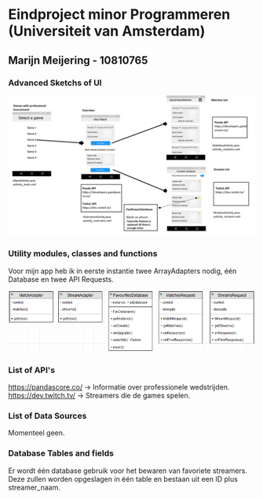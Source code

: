 # Eindproject minor Programmeren (Universiteit van Amsterdam)

## Marijn Meijering - 10810765
  
### Advanced Sketchs of UI

![UI_Schets 1](https://github.com/10810765/Programmeerproject/blob/master/doc/Design_Document.png)

### Utility modules, classes and functions
Voor mijn app heb ik in eerste instantie twee ArrayAdapters nodig, één Database en twee API Requests.

![Diagram 1](https://github.com/10810765/Programmeerproject/blob/master/doc/App_Diagram.png)

### List of API's
https://pandascore.co/ -> Informatie over professionele wedstrijden.  
https://dev.twitch.tv/ -> Streamers die de games spelen.

### List of Data Sources
Momenteel geen.

### Database Tables and fields
Er wordt één database gebruik voor het bewaren van favoriete streamers. Deze zullen worden opgeslagen in één table en bestaan uit een ID plus streamer_naam.

